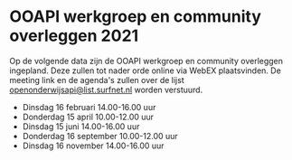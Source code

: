 # OOAPI werkgroep en community overleggen 2021

Op de volgende data zijn de OOAPI werkgroep en community overleggen ingepland.
Deze zullen tot nader orde online via WebEX plaatsvinden. De meeting link en de agenda's zullen over de lijst openonderwijsapi@list.surfnet.nl worden verstuurd.

* Dinsdag 16 februari 14.00-16.00 uur
* Donderdag 15 april 10.00-12.00 uur
* Dinsdag 15 juni 14.00-16.00 uur
* Donderdag 16 september 10.00-12.00 uur
* Dinsdag 16 november 14.00-16.00 uur
